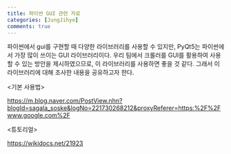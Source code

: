 ```yaml
---
title: 파이썬 GUI 관련 자료
categories: [JungJihye]
comments: true
---
```


파이썬에서 gui를 구현할 때 다양한 라이브러리를 사용할 수 있지만, PyQt5는 파이썬에서 가장 많이 쓰이는 GUI 라이브러리이다.
우리 팀에서 크롤러를 GUI를 활용하여 사용할 수 있는 방안을 제시하였으므로, 이 라이브러리를 사용하면 좋을 것 같다.
그래서 이 라이브러리에 대해 조사한 내용을 공유하고자 한다.

<기본 사용법>



https://m.blog.naver.com/PostView.nhn?blogId=sagala_soske&logNo=221730268212&proxyReferer=https:%2F%2Fwww.google.com%2F


<튜토리얼>



https://wikidocs.net/21923
